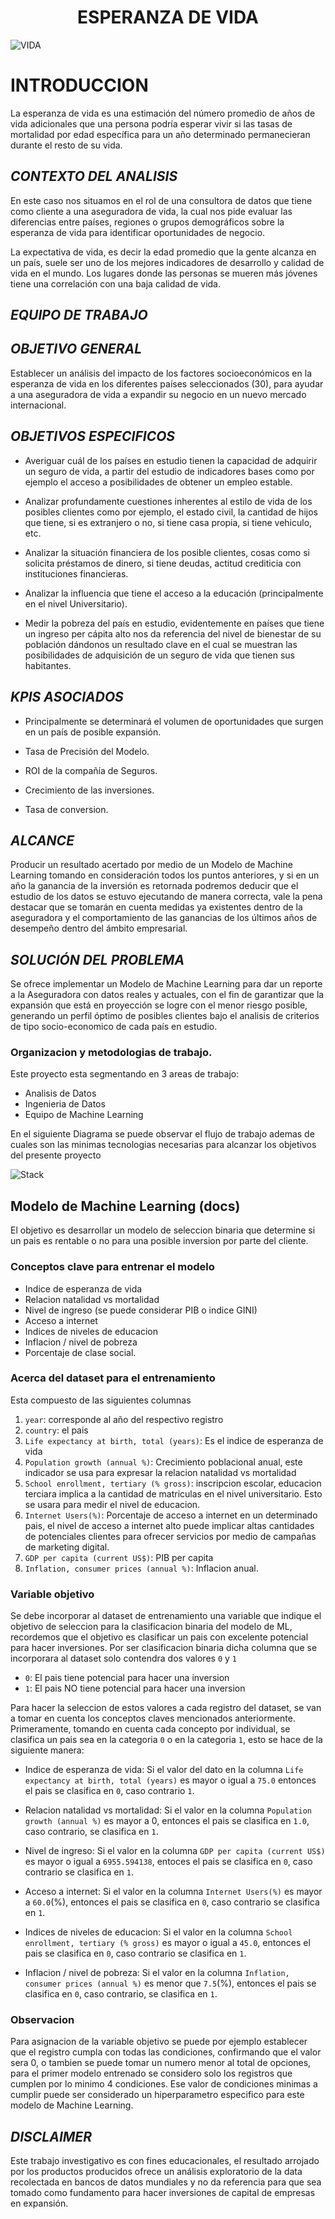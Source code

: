 <h1 align="center"> ESPERANZA DE VIDA </h1>

![VIDA](https://assets.sutori.com/user-uploads/image/e7e0f55e-65e7-4943-b9f9-304b5baf90e9/09d89a731e7fde7ea1314a4076142e17.jpeg)

# **INTRODUCCION**

La esperanza de vida es una estimación del número promedio de años de vida adicionales que una persona podría esperar vivir si las tasas de mortalidad por edad específica para un año determinado permanecieran durante el resto de su vida.

## *CONTEXTO DEL ANALISIS*

En este caso nos situamos en el rol de una consultora de datos que tiene como cliente a una aseguradora de vida, la cual nos pide evaluar las diferencias entre países, regiones o grupos demográficos sobre la esperanza de vida para identificar oportunidades de negocio.

La expectativa de vida, es decir la edad promedio que la gente alcanza en un país, suele ser uno de los mejores indicadores de desarrollo y calidad de vida en el mundo. Los lugares donde las personas se mueren más jóvenes tiene una correlación con una baja calidad de vida.

## *EQUIPO DE TRABAJO*




## *OBJETIVO GENERAL*

Establecer un análisis del impacto de los factores socioeconómicos en la esperanza de vida en los diferentes países seleccionados (30), para ayudar a una aseguradora de vida a expandir su negocio en un nuevo mercado internacional.


## *OBJETIVOS ESPECIFICOS*

-  Averiguar cuál de los países en estudio tienen la capacidad de adquirir un seguro de vida, a partir del estudio de indicadores bases como por ejemplo el acceso a posibilidades de obtener un empleo estable.

- Analizar profundamente cuestiones inherentes al estilo de vida de los posibles clientes como por ejemplo, el estado civil, la cantidad de hijos que tiene, si es extranjero o no, si tiene casa propia, si tiene vehiculo, etc.
  
- Analizar la situación financiera de los posible clientes, cosas como si solicita préstamos de dinero, si tiene deudas, actitud crediticia con instituciones financieras.

- Analizar la influencia que tiene el acceso a la educación (principalmente en el nivel Universitario).

- Medir la pobreza del país en estudio, evidentemente en países que tiene un ingreso per cápita alto nos da referencia del nivel de bienestar de su población dándonos un resultado clave en el cual se muestran las posibilidades de adquisición de un seguro de vida que tienen sus habitantes.

## *KPIS ASOCIADOS*

- Principalmente se determinará el volumen de oportunidades que surgen en un país de posible expansión.

- Tasa de Precisión del Modelo.

- ROI de la compañía de Seguros.
  
- Crecimiento de las inversiones.

- Tasa de conversion.


## *ALCANCE*

Producir un resultado acertado por medio de un Modelo de Machine Learning tomando en consideración todos los puntos anteriores, y si en un año la ganancia de la inversión es retornada podremos deducir que el estudio de los datos se estuvo ejecutando de manera correcta, vale la pena destacar que se tomarán en cuenta medidas ya existentes dentro de la aseguradora y el comportamiento de las ganancias de los últimos años de desempeño dentro del ámbito empresarial.


## *SOLUCIÓN DEL PROBLEMA*

Se ofrece implementar un Modelo de Machine Learning para dar un reporte a la Aseguradora con datos reales y actuales, con el fin de garantizar que la expansión que está en proyección se logre con el menor riesgo posible, generando un perfil óptimo de posibles clientes bajo el analisis de criterios de tipo socio-economico de cada país en estudio.

### Organizacion y metodologias de trabajo.


Este proyecto esta segmentando en 3 areas de trabajo:
* Analisis de Datos
* Ingenieria de Datos
* Equipo de Machine Learning

En el siguiente Diagrama se puede observar el flujo de trabajo ademas de cuales son las minimas tecnologias necesarias para alcanzar los objetivos del presente proyecto


![Stack](https://github.com/Lilsup99/indice_esperanza_vida/blob/main/Stack%20Tecnologico/STACK.jpg?raw=true)

## Modelo de Machine Learning (docs)

El objetivo es desarrollar un modelo de seleccion binaria que determine si un pais es rentable o no para 
una posible inversion por parte del cliente.

### Conceptos clave para entrenar el modelo

* Indice de esperanza de vida
* Relacion natalidad vs mortalidad
* Nivel de ingreso (se puede considerar PIB o indice GINI)
* Acceso a internet
* Indices de niveles de educacion
* Inflacion / nivel de pobreza
* Porcentaje de clase social.

### Acerca del dataset para el entrenamiento

Esta compuesto de las siguientes columnas

1. `year`: corresponde al año del respectivo registro
2. `country`: el pais
3. `Life expectancy at birth, total (years)`: Es el indice de esperanza de vida
4. `Population growth (annual %)`: Crecimiento poblacional anual, este indicador se usa para expresar la relacion natalidad vs mortalidad
5. `School enrollment, tertiary (% gross)`: inscripcion escolar, educacion terciara implica a la 
cantidad de matriculas en el nivel universitario. Esto se usara para medir el nivel de educacion.
6. `Internet Users(%)`: Porcentaje de acceso a internet en un determinado pais, el nivel de acceso
a internet alto puede implicar altas cantidades de potenciales clientes para ofrecer servicios
por medio de campañas de marketing digital.
7. `GDP per capita (current US$)`: PIB per capita
8. `Inflation, consumer prices (annual %)`: Inflacion anual.

### Variable objetivo

Se debe incorporar al dataset de entrenamiento una variable que indique el objetivo de seleccion
para la clasificacion binaria del modelo de ML, recordemos que el objetivo es clasificar un pais 
con excelente potencial para hacer inversiones. Por ser clasificacion binaria dicha columna que se incorporara 
al dataset solo contendra dos valores `0` y `1`

* `0`: El pais tiene potencial para hacer una inversion
* `1`: El pais NO tiene potencial para hacer una inversion

Para hacer la seleccion de estos valores a cada registro del dataset, se van a tomar en cuenta los conceptos claves mencionados anteriormente. Primeramente, tomando en cuenta cada concepto por individual, se clasifica un pais sea en la categoria `0` o en la categoria `1`, esto se hace de la siguiente manera:

- Indice de esperanza de vida: Si el valor del dato en la columna `Life expectancy at birth, total (years)` es mayor o igual a `75.0` entonces el pais se clasifica en `0`, caso contrario `1`.

- Relacion natalidad vs mortalidad: Si el valor en la columna `Population growth (annual %)` es mayor a 0, entonces el pais se clasifica en `1.0`, caso contrario, se clasifica en `1`.

- Nivel de ingreso: Si el valor en la columna `GDP per capita (current US$)` es mayor o igual a `6955.594138`, entoces el pais se clasifica en `0`, caso contrario se clasifica en `1`.

- Acceso a internet: Si el valor en la columna `Internet Users(%)` es mayor a `60.0`(%), entonces el pais se clasifica en
`0`, caso contrario se clasifica en `1`.

- Indices de niveles de educacion: Si el valor en la columna `School enrollment, tertiary (% gross)` es mayor o igual a `45.0`, entonces el pais se 
clasifica en `0`, caso contrario se clasifica en `1`.

- Inflacion / nivel de pobreza: Si el valor en la columna `Inflation, consumer prices (annual %)` es menor que 
`7.5`(%), entonces el pais se clasifica en `0`, caso contrario, se clasifica en `1`.

### Observacion

Para asignacion de la variable objetivo se puede por ejemplo establecer que el registro cumpla con todas las 
condiciones, confirmando que el valor sera 0, o tambien se puede tomar un numero menor al total de opciones, para el primer modelo entrenado se considero solo los registros que cumplen por lo minimo 4 condiciones. Ese valor de condiciones minimas a cumplir puede ser considerado un hiperparametro especifico para este modelo de Machine Learning.


## *DISCLAIMER*

Este trabajo investigativo es con fines educacionales, el resultado arrojado por los productos producidos ofrece un análisis exploratorio de la data recolectada en bancos de datos mundiales y  no da referencia para que sea tomado como fundamento para hacer inversiones de capital de empresas en expansión.
